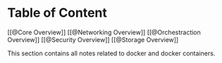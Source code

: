 
# Table of Content

[[@Core Overview]]
[[@Networking Overview]]
[[@Orchestraction Overview]]
[[@Security Overview]]
[[@Storage Overview]]

This section contains all notes related to docker and docker containers.